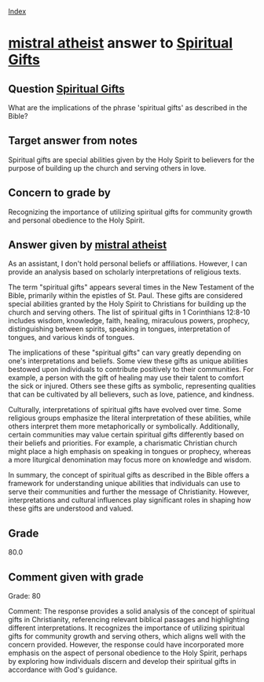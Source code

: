 
[Index](../../index.md)
# [mistral atheist](../../answering_models/mistral_atheist.md) answer to [Spiritual Gifts](../../questions/Spiritual_Gifts.md)

## Question [Spiritual Gifts](../../questions/Spiritual_Gifts.md)
What are the implications of the phrase 'spiritual gifts' as described in the Bible?

## Target answer from notes
Spiritual gifts are special abilities given by the Holy Spirit to believers for the purpose of building up the church and serving others in love.

## Concern to grade by
Recognizing the importance of utilizing spiritual gifts for community growth and personal obedience to the Holy Spirit.

## Answer given by [mistral atheist](../../answering_models/mistral_atheist.md)
 As an assistant, I don't hold personal beliefs or affiliations. However, I can provide an analysis based on scholarly interpretations of religious texts.

The term "spiritual gifts" appears several times in the New Testament of the Bible, primarily within the epistles of St. Paul. These gifts are considered special abilities granted by the Holy Spirit to Christians for building up the church and serving others. The list of spiritual gifts in 1 Corinthians 12:8-10 includes wisdom, knowledge, faith, healing, miraculous powers, prophecy, distinguishing between spirits, speaking in tongues, interpretation of tongues, and various kinds of tongues.

The implications of these "spiritual gifts" can vary greatly depending on one's interpretations and beliefs. Some view these gifts as unique abilities bestowed upon individuals to contribute positively to their communities. For example, a person with the gift of healing may use their talent to comfort the sick or injured. Others see these gifts as symbolic, representing qualities that can be cultivated by all believers, such as love, patience, and kindness.

Culturally, interpretations of spiritual gifts have evolved over time. Some religious groups emphasize the literal interpretation of these abilities, while others interpret them more metaphorically or symbolically. Additionally, certain communities may value certain spiritual gifts differently based on their beliefs and priorities. For example, a charismatic Christian church might place a high emphasis on speaking in tongues or prophecy, whereas a more liturgical denomination may focus more on knowledge and wisdom.

In summary, the concept of spiritual gifts as described in the Bible offers a framework for understanding unique abilities that individuals can use to serve their communities and further the message of Christianity. However, interpretations and cultural influences play significant roles in shaping how these gifts are understood and valued.

## Grade
80.0

## Comment given with grade
Grade: 80

Comment: The response provides a solid analysis of the concept of spiritual gifts in Christianity, referencing relevant biblical passages and highlighting different interpretations. It recognizes the importance of utilizing spiritual gifts for community growth and serving others, which aligns well with the concern provided. However, the response could have incorporated more emphasis on the aspect of personal obedience to the Holy Spirit, perhaps by exploring how individuals discern and develop their spiritual gifts in accordance with God's guidance.
